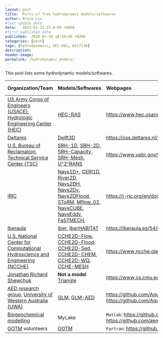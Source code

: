 ```yaml
---
layout: post
title:  Ports of free hydrodynamic models/softwares
author: Bruce Liu
#last update date
date:   2023-03-31 15:0:00 +0800
#first published date
published:  2020-07-30 18:50:00 +0200
categories: [post]
tags: [hydrodynamics, HEC-RAS, Delft3D]
description: 
header-image: 
permalink: /hydrodynamic_models/ 
---
```

This post lists some hydrodynamic models/softwares.
<!--the above is the excerpt-->
<!--more-->
<!--the following is the text-->


| Organization/Team          | Models/Softwares    | Webpages         | Open source |
| ---------------------------|:--------------------|:-----------------|:------------|
| [US Army Corps of Engineers (USACE)], [Hydrologic Engineering Center (HEC)] | [HEC-RAS] | <https://www.hec.usace.army.mil/software/hec-ras> | No |
| [Deltares] | [Delft3D] | <https://oss.deltares.nl/web/delft3d/source-code> | Yes |
| [U.S. Bureau of Reclamation], [Technical Service Center (TSC)] | [SRH-1D], [SRH-2D], [SRH-Capacity], [SRH-Mesh], [U^2^RANS] | <https://www.usbr.gov/tsc/techreferences/computer%20software/compsoft.html> | No |
| [iRIC] | [Nays1D+], [CERI1D], [River2D], [Nays2DH], [Nays2Dv], [Nays2DFlood], [SToRM], [Mflow_02], [NaysCUBE], [NaysEddy], [FaSTMECH], | <https://i-ric.org/en/download/> | No |
| [Iberaula] | [Iber], [IberHABITAT] | <https://iberaula.es/54/iber-model/downloads> | No |
| [U.S. National Center for Computational Hydroscience and Engineering (NCCHE)] | [CCHE2D-Flow], [CCHE2D-Flood], [CCHE2D-Sed], [CCHE2D-CHEM], [CCHE2D-WQ], [CCHE-MESH] | <https://www.ncche.olemiss.edu/downloads/> | No |
| [Jonathan Richard Shewchuk] | **Not a model** [Triangle] | <https://www.cs.cmu.edu/~quake/triangle.html> | No |
| [AED research group], [University of Western Australia (UWA)] | [GLM], [GLM-AED] | <https://github.com/AquaticEcoDynamics/GLM>, <https://github.com/AquaticEcoDynamics/glm-aed> | Yes |
| [Biogeochemical modelling] | MyLake | `Matlab`: <https://github.com/biogeochemistry/MyLake_public>, `R`: <https://github.com/aemon-j/MyLakeR> | Partially yes |
| [GOTM] volunteers | [GOTM] | `Fortran`: <https://github.com/gotm-model/code> | Yes |





[US Army Corps of Engineers (USACE)]: https://www.usace.army.mil/
[Hydrologic Engineering Center (HEC)]:  https://www.hec.usace.army.mil/
[HEC-RAS]: https://www.hec.usace.army.mil/software/hec-ras/

[U.S. Bureau of Reclamation]: https://www.usbr.gov/
[Technical Service Center (TSC)]: https://www.usbr.gov/tsc/
[SRH-1D]: https://www.usbr.gov/tsc/techreferences/computer%20software/models/srh1d/index.html
[SRH-2D]: https://www.usbr.gov/tsc/techreferences/computer%20software/models/srh2d/index.html
[SRH-Mesh]: https://www.usbr.gov/tsc/techreferences/computer%20software/models/srhmesh/index.html
[SRH-Capacity]: https://www.usbr.gov/tsc/techreferences/computer%20software/models/srhcapacity/index.html
[U^2^RANS]: https://www.usbr.gov/tsc/techreferences/computer%20software/models/u2rans/index.html

[U.S. National Center for Computational Hydroscience and Engineering (NCCHE)]: https://www.ncche.olemiss.edu/
[CCHE2D-Flow]: https://www.ncche.olemiss.edu/cche2d-flw-model/
[CCHE2D-Flood]: https://www.ncche.olemiss.edu/cche2d-flood-model/
[CCHE2D-Sed]: https://www.ncche.olemiss.edu/cche2d-sed-model/
[CCHE2D-CHEM]: https://www.ncche.olemiss.edu/cche2d3d-chem/
[CCHE2D-WQ]: https://www.ncche.olemiss.edu/cche2d3d-wq/
[CCHE-MESH]: https://www.ncche.olemiss.edu/cche-mesh-2/

[iRIC]: https://i-ric.org/en/
[Nays1D+]: https://i-ric.org/en/solvers/nays1dplus/
[CERI1D]: https://i-ric.org/en/solvers/ceri1d/
[River2D]: https://i-ric.org/en/solvers/river2d/
[Nays2DH]: https://i-ric.org/en/solvers/nays2dh/
[Nays2Dv]: https://i-ric.org/en/solvers/nays2dv/
[Nays2DFlood]: https://i-ric.org/en/solvers/nays2dflood/
[SToRM]: https://i-ric.org/en/solvers/storm/
[Mflow_02]: https://i-ric.org/en/solvers/mflow02/
[FaSTMECH]: https://i-ric.org/en/solvers/fastmech/
[NaysCUBE]: https://i-ric.org/en/solvers/nayscube/
[NaysEddy]: https://i-ric.org/en/solvers/nayseddy/

[Iberaula]: https://iberaula.es/
[Iber]: https://iberaula.es/53/iber-model/modules
[IberHABITAT]: https://iberaula.es/54/iber-model/downloads

[Deltares]: https://www.deltares.nl/en/
[Delft3D]: https://oss.deltares.nl/web/delft3d

[Jonathan Richard Shewchuk]: https://people.eecs.berkeley.edu/~jrs/
[Triangle]: https://www.cs.cmu.edu/~quake/triangle.html


[AED research group]: https://aquatic.science.uwa.edu.au
[University of Western Australia (UWA)]: https://www.uwa.edu.au
[GLM]: https://aquatic.science.uwa.edu.au/research/models/GLM/
[GLM-AED]: https://aquatic.science.uwa.edu.au/research/models/AED/

[Biogeochemical modelling]: https://github.com/biogeochemistry

[GOTM]: https://gotm.net







